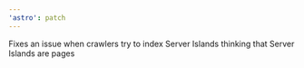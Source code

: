 ```yaml
---
'astro': patch
---
```


Fixes an issue when crawlers try to index Server Islands thinking that Server Islands are pages
